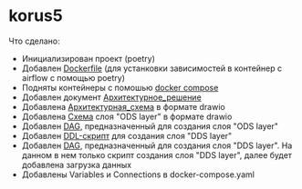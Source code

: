 # korus5

Что сделано:
- Инициализирован проект (poetry)
- Добавлен [Dockerfile](./Dockerfile) (для устанковки зависимостей в контейнер с airflow с помощью poetry)
- Подняты контейнеры с помошью [docker compose](./docker-compose.yaml)
- Добавлен документ [Архитектурное_решение](./documentation/architecture_solution.docx)
- Добавлена [Архитектурная_схема](./documentation/architecture_schema.drawio) в формате drawio
- Добавлена [Схема](./documentation/architecture_schema.drawio) слоя "ODS layer" в формате drawio
- Добавлен [DAG](./dags/ods_layer/ods_layer_transfer.py), предназначенный для создания слоя "ODS layer"
- Добавлен [DDL-скрипт](./dags/dds_layer/sql/create_schema.sql) для создания слоя "DDS layer"
- Добавлен [DAG](./dags/dds_layer/dds_layer_transfer.py), предназначенный для создания слоя "DDS layer". На данном в нем только скрипт создания слоя "DDS layer", далее будет добавлена загрузка данных
- Добавлены Variables и Connections в docker-compose.yaml
